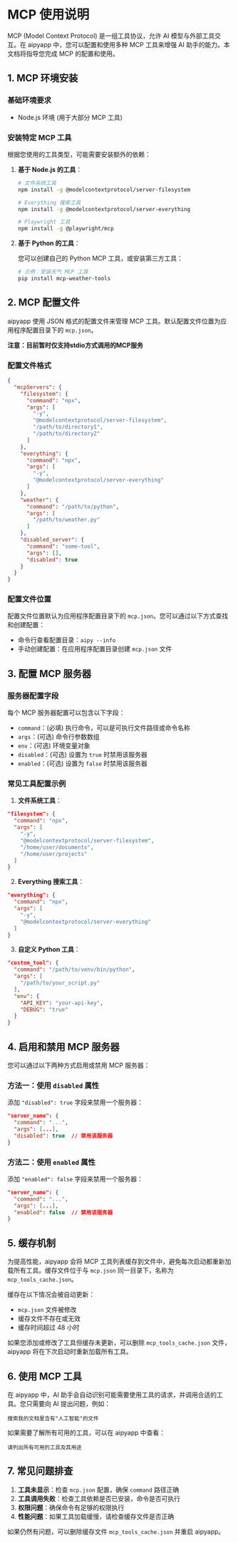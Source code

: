 # MCP 使用说明

MCP (Model Context Protocol) 是一组工具协议，允许 AI 模型与外部工具交互。在 aipyapp 中，您可以配置和使用多种 MCP 工具来增强 AI 助手的能力。本文档将指导您完成 MCP 的配置和使用。

## 1. MCP 环境安装

### 基础环境要求

- Node.js 环境 (用于大部分 MCP 工具)

### 安装特定 MCP 工具

根据您使用的工具类型，可能需要安装额外的依赖：

1. **基于 Node.js 的工具**：

   ```bash
   # 文件系统工具
   npm install -g @modelcontextprotocol/server-filesystem
   
   # Everything 搜索工具
   npm install -g @modelcontextprotocol/server-everything
   
   # Playwright 工具
   npm install -g @playwright/mcp
   ```

2. **基于 Python 的工具**：
   
   您可以创建自己的 Python MCP 工具，或安装第三方工具：
   
   ```bash
   # 示例：安装天气 MCP 工具
   pip install mcp-weather-tools
   ```

## 2. MCP 配置文件

aipyapp 使用 JSON 格式的配置文件来管理 MCP 工具。默认配置文件位置为应用程序配置目录下的 `mcp.json`。

**注意：目前暂时仅支持stdio方式调用的MCP服务**

### 配置文件格式

```json
{
  "mcpServers": {
    "filesystem": {
      "command": "npx",
      "args": [
        "-y",
        "@modelcontextprotocol/server-filesystem",
        "/path/to/directory1",
        "/path/to/directory2"
      ]
    },
    "everything": {
      "command": "npx",
      "args": [
        "-y",
        "@modelcontextprotocol/server-everything"
      ]
    },
    "weather": {
      "command": "/path/to/python",
      "args": [
        "/path/to/weather.py"
      ]
    },
    "disabled_server": {
      "command": "some-tool",
      "args": [],
      "disabled": true
    }
  }
}
```

### 配置文件位置

配置文件位置默认为应用程序配置目录下的 `mcp.json`。您可以通过以下方式查找和创建配置：

- 命令行查看配置目录：`aipy --info`
- 手动创建配置：在应用程序配置目录创建 `mcp.json` 文件

## 3. 配置 MCP 服务器

### 服务器配置字段

每个 MCP 服务器配置可以包含以下字段：

- `command`：(必填) 执行命令，可以是可执行文件路径或命令名称
- `args`：(可选) 命令行参数数组
- `env`：(可选) 环境变量对象
- `disabled`：(可选) 设置为 `true` 时禁用该服务器
- `enabled`：(可选) 设置为 `false` 时禁用该服务器

### 常见工具配置示例

1. **文件系统工具**：

```json
"filesystem": {
  "command": "npx",
  "args": [
    "-y",
    "@modelcontextprotocol/server-filesystem",
    "/home/user/documents",
    "/home/user/projects"
  ]
}
```

2. **Everything 搜索工具**：

```json
"everything": {
  "command": "npx",
  "args": [
    "-y",
    "@modelcontextprotocol/server-everything"
  ]
}
```

3. **自定义 Python 工具**：

```json
"custom_tool": {
  "command": "/path/to/venv/bin/python",
  "args": [
    "/path/to/your_script.py"
  ],
  "env": {
    "API_KEY": "your-api-key",
    "DEBUG": "true"
  }
}
```

## 4. 启用和禁用 MCP 服务器

您可以通过以下两种方式启用或禁用 MCP 服务器：

### 方法一：使用 `disabled` 属性

添加 `"disabled": true` 字段来禁用一个服务器：

```json
"server_name": {
  "command": "...",
  "args": [...],
  "disabled": true  // 禁用该服务器
}
```

### 方法二：使用 `enabled` 属性

添加 `"enabled": false` 字段来禁用一个服务器：

```json
"server_name": {
  "command": "...",
  "args": [...],
  "enabled": false  // 禁用该服务器
}
```

## 5. 缓存机制

为提高性能，aipyapp 会将 MCP 工具列表缓存到文件中，避免每次启动都重新加载所有工具。缓存文件位于与 `mcp.json` 同一目录下，名称为 `mcp_tools_cache.json`。

缓存在以下情况会被自动更新：
- `mcp.json` 文件被修改
- 缓存文件不存在或无效
- 缓存时间超过 48 小时

如果您添加或修改了工具但缓存未更新，可以删除 `mcp_tools_cache.json` 文件，aipyapp 将在下次启动时重新加载所有工具。

## 6. 使用 MCP 工具

在 aipyapp 中，AI 助手会自动识别可能需要使用工具的请求，并调用合适的工具。您只需要向 AI 提出问题，例如：

```
搜索我的文档里含有"人工智能"的文件
```

如果需要了解所有可用的工具，可以在 aipyapp 中查看：

```
请列出所有可用的工具及其用途
```

## 7. 常见问题排查

1. **工具未显示**：检查 `mcp.json` 配置，确保 `command` 路径正确
2. **工具调用失败**：检查工具依赖是否已安装，命令是否可执行
3. **权限问题**：确保命令有足够的权限执行
4. **性能问题**：如果工具加载缓慢，请检查缓存文件是否正确

如果仍然有问题，可以删除缓存文件 `mcp_tools_cache.json` 并重启 aipyapp。

